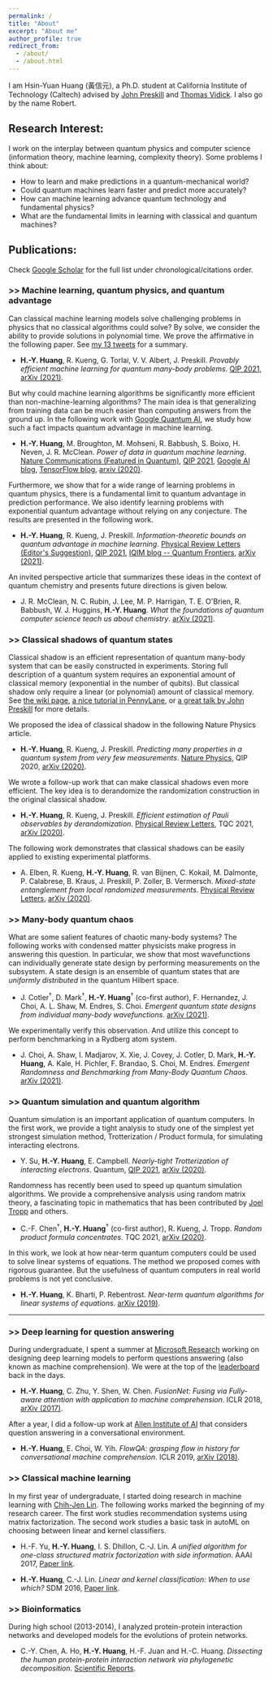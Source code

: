 ```yaml
---
permalink: /
title: "About"
excerpt: "About me"
author_profile: true
redirect_from:
  - /about/
  - /about.html
---
```


I am Hsin-Yuan Huang (黃信元), a Ph.D. student at California Institute of Technology (Caltech) advised by <a href="https://scholar.google.com/citations?user=xmOSptwAAAAJ&hl=en" target="_blank">John Preskill</a> and <a href="https://scholar.google.com/citations?user=IGDs4HwAAAAJ&hl=en" target="_blank">Thomas Vidick</a>. I also go by the name Robert.

## Research Interest:

I work on the interplay between quantum physics and computer science (information theory, machine learning, complexity theory).
Some problems I think about:
* How to learn and make predictions in a quantum-mechanical world?
* Could quantum machines learn faster and predict more accurately?
* How can machine learning advance quantum technology and fundamental physics?
* What are the fundamental limits in learning with classical and quantum machines?

## Publications:

Check <a href="https://scholar.google.com/citations?user=2y5YF-gAAAAJ&hl=en" target="_blank">Google Scholar</a> for the full list under chronological/citations order.

### >> Machine learning, quantum physics, and quantum advantage

Can classical machine learning models solve challenging problems in physics that no classical algorithms could solve? By solve, we consider the ability to provide solutions in polynomial time. We prove the affirmative in the following paper. See <a href="https://twitter.com/RobertHuangHY/status/1408230497512087554" target="_blank">my 13 tweets</a> for a summary.

* **H.-Y. Huang**, R. Kueng, G. Torlai, V. V. Albert, J. Preskill. *Provably efficient machine learning for quantum many-body problems*. <a href="https://www.youtube.com/watch?v=d1_hBEJQUSA&t=1202s&ab_channel=MunichCenterforQuantumScience%26Technology" target="_blank">QIP 2021</a>, <a href="https://arxiv.org/abs/2106.12627" target="_blank">arXiv (2021)</a>.

But why could machine learning algorithms be significantly more efficient than non-machine-learning algorithms? The main idea is that generalizing from training data can be much easier than computing answers from the ground up. In the following work with <a href="https://quantumai.google/" target="_blank">Google Quantum AI</a>, we study how such a fact impacts quantum advantage in machine learning.

* **H.-Y. Huang**, M. Broughton, M. Mohseni, R. Babbush, S. Boixo, H. Neven, J. R. McClean. *Power of data in quantum machine learning*. <a href="https://www.nature.com/articles/s41467-021-22539-9" target="_blank">Nature Communications (Featured in Quantum)</a>, <a href="https://www.youtube.com/watch?v=d1_hBEJQUSA&t=1202s&ab_channel=MunichCenterforQuantumScience%26Technology" target="_blank">QIP 2021</a>, <a href="https://ai.googleblog.com/2021/06/quantum-machine-learning-and-power-of.html" target="_blank">Google AI blog</a>, <a href="https://blog.tensorflow.org/2020/11/characterizing-quantum-advantage-in.html" target="_blank">TensorFlow blog</a>, <a href="https://arxiv.org/abs/2011.01938" target="_blank">arxiv (2020)</a>.

Furthermore, we show that for a wide range of learning problems in quantum physics, there is a fundamental limit to quantum advantage in prediction performance.
We also identify learning problems with exponential quantum advantage without relying on any conjecture.
The results are presented in the following work.

* **H.-Y. Huang**, R. Kueng, J. Preskill. *Information-theoretic bounds on quantum advantage in machine learning*. <a href="https://journals.aps.org/prl/abstract/10.1103/PhysRevLett.126.190505" target="_blank">Physical Review Letters (Editor's Suggestion)</a>, <a href="https://www.youtube.com/watch?v=d1_hBEJQUSA&t=1202s&ab_channel=MunichCenterforQuantumScience%26Technology" target="_blank">QIP 2021</a>, <a href="https://quantumfrontiers.com/2021/06/02/peeking-into-the-world-of-quantum-intelligence/" target="_blank">IQIM blog -- Quantum Frontiers</a>, <a href="https://arxiv.org/abs/2101.02464" target="_blank">arXiv (2021)</a>.

An invited perspective article that summarizes these ideas in the context of quantum chemistry and presents future directions is given below.

* J. R. McClean, N. C. Rubin, J. Lee, M. P. Harrigan, T. E. O'Brien, R. Babbush, W. J. Huggins, **H.-Y. Huang**. *What the foundations of quantum computer science teach us about chemistry*. <a href="https://arxiv.org/abs/2106.03997" target="_blank">arXiv (2021)</a>.

### >> Classical shadows of quantum states

Classical shadow is an efficient representation of quantum many-body system that can be easily constructed in experiments.
Storing full description of a quantum system requires an exponential amount of classical memory (exponential in the number of qubits).
But classical shadow only require a linear (or polynomial) amount of classical memory.
See <a href="https://en.wikipedia.org/wiki/Classical_shadow" target="_blank">the wiki page</a>, <a href="https://pennylane.ai/qml/demos/tutorial_classical_shadows.html" target="_blank">a nice tutorial in PennyLane</a>, or <a href="https://www.youtube.com/watch?v=NXejv2wVwas&t=2553s&ab_channel=SimonsInstitute" target="_blank">a great talk by John Preskill</a> for more details.

We proposed the idea of classical shadow in the following Nature Physics article.

* **H.-Y. Huang**, R. Kueng, J. Preskill.
*Predicting many properties in a quantum system from very few measurements*.
<a href="https://www.nature.com/articles/s41567-020-0932-7" target="_blank">Nature Physics</a>, QIP 2020, <a href="https://arxiv.org/abs/2002.08953" target="_blank">arXiv (2020)</a>.

We wrote a follow-up work that can make classical shadows even more efficient. The key idea is to derandomize the randomization construction in the original classical shadow.

* **H.-Y. Huang**, R. Kueng, J. Preskill. *Efficient estimation of Pauli observables by derandomization*. <a href="https://journals.aps.org/prl/accepted/59079YdcPa91f38e74884b01c88074c23995b9082" target="_blank">Physical Review Letters</a>, TQC 2021, <a href="https://arxiv.org/abs/2103.07510" target="_blank">arXiv (2020)</a>.

The following work demonstrates that classical shadows can be easily applied to existing experimental platforms.

* A. Elben, R. Kueng, **H.-Y. Huang**, R. van Bijnen, C. Kokail, M. Dalmonte, P. Calabrese, B. Kraus, J. Preskill, P. Zoller, B. Vermersch.
*Mixed-state entanglement from local randomized measurements*.
<a href="https://journals.aps.org/prl/abstract/10.1103/PhysRevLett.125.200501" target="_blank">Physical Review Letters</a>, <a href="https://arxiv.org/abs/2007.06305" target="_blank">arXiv (2020)</a>.

### >> Many-body quantum chaos

What are some salient features of chaotic many-body systems? The following works with condensed matter physicists make progress in answering this question. In particular, we show that most wavefunctions can individually generate state design by performing measurements on the subsystem. A state design is an ensemble of quantum states that are *uniformly distributed* in the quantum Hilbert space.

* J. Cotler<sup>$\dagger$</sup>, D. Mark<sup>$\dagger$</sup>, **H.-Y. Huang**<sup>$\dagger$</sup> (co-first author), F. Hernandez, J. Choi, A. L. Shaw, M. Endres, S. Choi. *Emergent quantum state designs from individual many-body wavefunctions*. <a href="https://arxiv.org/abs/2103.03536" target="_blank">arXiv (2021)</a>.

We experimentally verify this observation. And utilize this concept to perform benchmarking in a Rydberg atom system.

* J. Choi, A. Shaw, I. Madjarov, X. Xie, J. Covey, J. Cotler, D. Mark, **H.-Y. Huang**, A. Kale, H. Pichler, F. Brandao, S. Choi, M. Endres. *Emergent Randomness and Benchmarking from Many-Body Quantum Chaos*. <a href="https://arxiv.org/abs/2103.03535" target="_blank">arXiv (2021)</a>.

### >> Quantum simulation and quantum algorithm

Quantum simulation is an important application of quantum computers. In the first work, we provide a tight analysis to study one of the simplest yet strongest simulation method, Trotterization / Product formula, for simulating interacting electrons.

* Y. Su, **H.-Y. Huang**, E. Campbell. *Nearly-tight Trotterization of interacting electrons*. Quantum, <a href="https://www.youtube.com/watch?v=NMc6PLOCU4g&t=39s&ab_channel=MunichCenterforQuantumScience%26Technology" target="_blank">QIP 2021</a>, <a href="https://arxiv.org/abs/2012.09194" target="_blank">arXiv (2020)</a>.

Randomness has recently been used to speed up quantum simulation algorithms. We provide a comprehensive analysis using random matrix theory, a fascinating topic in mathematics that has been contributed by <a href="https://scholar.google.com/citations?user=i4_3daEAAAAJ&hl=en" target="_blank">Joel Tropp</a> and others.

* C.-F. Chen<sup>$\dagger$</sup>, **H.-Y. Huang**<sup>$\dagger$</sup> (co-first author), R. Kueng, J. Tropp.
*Random product formula concentrates*.
TQC 2021, <a href="https://arxiv.org/abs/2008.11751" target="_blank">arXiv (2020)</a>.

In this work, we look at how near-term quantum computers could be used to solve linear systems of equations. The method we proposed comes with rigorous guarantee. But the usefulness of quantum computers in real world problems is not yet conclusive.

* **H.-Y. Huang**, K. Bharti, P. Rebentrost.
*Near-term quantum algorithms for linear systems of equations*.
<a href="https://arxiv.org/abs/1909.07344" target="_blank">arXiv (2019)</a>.

* * *

### >> Deep learning for question answering

During undergraduate, I spent a summer at <a href="https://www.microsoft.com/en-us/research/lab/microsoft-research-ai/" target="_blank">Microsoft Research</a> working on designing deep learning models to perform questions answering (also known as machine comprehension). We were at the top of the <a href="https://rajpurkar.github.io/SQuAD-explorer/" target="_blank">leaderboard</a> back in the days.

* **H.-Y. Huang**, C. Zhu, Y. Shen, W. Chen. *FusionNet: Fusing via Fully-aware attention with application to machine comprehension*.
ICLR 2018, <a href="https://arxiv.org/abs/1711.07341" target="_blank">arXiv (2017)</a>.

After a year, I did a follow-up work at <a href="https://allenai.org/" target="_blank">Allen Institute of AI</a> that considers question answering in a conversational environment.

* **H.-Y. Huang**, E. Choi, W. Yih.
*FlowQA: grasping flow in history for conversational machine comprehension*.
ICLR 2019, <a href="https://arxiv.org/abs/1810.06683" target="_blank">arXiv (2018)</a>.

### >> Classical machine learning

In my first year of undergraduate, I started doing research in machine learning with <a href="https://scholar.google.com/citations?user=SLMkts8AAAAJ&hl=en" target="_blank">Chih-Jen Lin</a>. The following works marked the beginning of my research career. The first work studies recommendation systems using matrix factorization. The second work studies a basic task in autoML on choosing between linear and kernel classifiers.

* H.-F. Yu, **H.-Y. Huang**, I. S. Dhillon, C.-J. Lin. *A unified algorithm for one-class structured matrix factorization with side information*. AAAI 2017, <a href="https://www.csie.ntu.edu.tw/~cjlin/papers/ocmf-side/biased-leml-aaai-with-supp.pdf" target="_blank">Paper link</a>.

* **H.-Y. Huang**, C.-J. Lin. *Linear and kernel classification: When to use which?* SDM 2016, <a href="https://www.csie.ntu.edu.tw/~cjlin/papers/kernel-check/kcheck.pdf" target="_blank">Paper link</a>.

### >> Bioinformatics

During high school (2013-2014), I analyzed protein-protein interaction networks and developed models for the evolutions of protein networks.

* C.-Y. Chen, A. Ho, **H.-Y. Huang**, H.-F. Juan and H.-C. Huang. *Dissecting the human protein-protein interaction network via phylogenetic decomposition*.
<a href="https://www.nature.com/articles/srep07153" target="_blank">Scientific Reports</a>.
